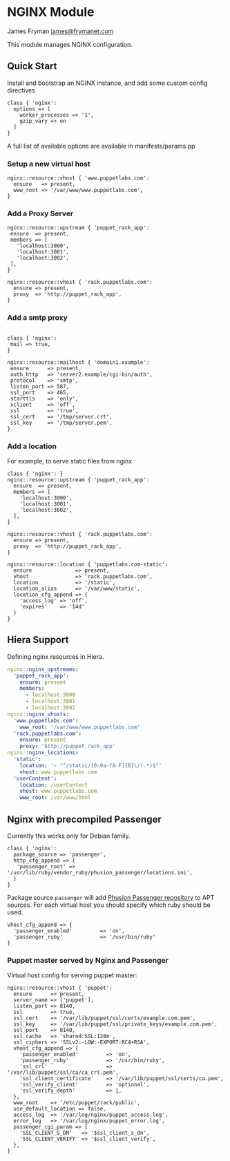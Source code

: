 # NGINX Module

James Fryman <james@frymanet.com>

This module manages NGINX configuration.

## Quick Start

Install and bootstrap an NGINX instance, and add some custom config directives

```puppet
class { 'nginx':
  options => [
    worker_processes => '1',
    gzip_vary => on
  ]
}
```

A full list of available options are available in manifests/params.pp

### Setup a new virtual host

```puppet
nginx::resource::vhost { 'www.puppetlabs.com':
  ensure   => present,
  www_root => '/var/www/www.puppetlabs.com',
}
```

### Add a Proxy Server

```puppet
nginx::resource::upstream { 'puppet_rack_app':
 ensure  => present,
 members => [
   'localhost:3000',
   'localhost:3001',
   'localhost:3002',
 ],
}

nginx::resource::vhost { 'rack.puppetlabs.com':
  ensure => present,
  proxy  => 'http://puppet_rack_app',
}
```

### Add a smtp proxy

```puppet

class { 'nginx':
 mail => true,
}

nginx::resource::mailhost { 'domain1.example':
 ensure      => present,
 auth_http   => 'server2.example/cgi-bin/auth',
 protocol    => 'smtp',
 listen_port => 587,
 ssl_port    => 465,
 starttls    => 'only',
 xclient     => 'off',
 ssl         => 'true',
 ssl_cert    => '/tmp/server.crt',
 ssl_key     => '/tmp/server.pem',
}
```

### Add a location

For example, to serve static files from nginx

```
class { 'nginx': }
nginx::resource::upstream { 'puppet_rack_app':
  ensure  => present,
  members => [
    'localhost:3000',
    'localhost:3001',
    'localhost:3002',
  ],
}

nginx::resource::vhost { 'rack.puppetlabs.com':
  ensure => present,
  proxy  => 'http://puppet_rack_app',
}

nginx::resource::location { 'puppetlabs.com-static':
  ensure              => present,
  vhost               => 'rack.puppetlabs.com',
  location            => '/static',
  location_alias      => '/var/www/static',
  location_cfg_append => {
    'access_log' => 'off',
    'expires'    => '14d'
  }
}
```

## Hiera Support

Defining nginx resources in Hiera.

```yaml
nginx::nginx_upstreams:
  'puppet_rack_app':
    ensure: present
    members:
      - localhost:3000
      - localhost:3001
      - localhost:3002
nginx::nginx_vhosts:
  'www.puppetlabs.com':
    www_root: '/var/www/www.puppetlabs.com'
  'rack.puppetlabs.com':
    ensure: present
    proxy: 'http://puppet_rack_app'
nginx::nginx_locations:
  'static':
    location: '~ "^/static/[0-9a-fA-F]{8}\/(.*)$"'
    vhost: www.puppetlabs.com
  'userContent':
    location: /userContent
    vhost: www.puppetlabs.com
    www_root: /var/www/html
```

## Nginx with precompiled Passenger

Currently this works only for Debian family.

```puppet
class { 'nginx':
  package_source => 'passenger',
  http_cfg_append => {
   'passenger_root' => '/usr/lib/ruby/vendor_ruby/phusion_passenger/locations.ini',
  }
}
```

Package source `passenger` will add [Phusion Passenger repository](https://oss-binaries.phusionpassenger.com/apt/passenger) to APT sources.
For each virtual host you should specify which ruby should be used.

```puppet
vhost_cfg_append => {
  'passenger_enabled'         => 'on',
  'passenger_ruby'            => '/usr/bin/ruby'
}
```

### Puppet master served by Nginx and Passenger

Virtual host config for serving puppet master:

```puppet
nginx::resource::vhost { 'puppet':
  ensure      => present,
  server_name => ['puppet'],
  listen_port => 8140,
  ssl         => true,
  ssl_cert    => '/var/lib/puppet/ssl/certs/example.com.pem',
  ssl_key     => '/var/lib/puppet/ssl/private_keys/example.com.pem',
  ssl_port    => 8140,
  ssl_cache   => 'shared:SSL:128m',
  ssl_ciphers => 'SSLv2:-LOW:-EXPORT:RC4+RSA',
  vhost_cfg_append => {
    'passenger_enabled'         => 'on',
    'passenger_ruby'            => '/usr/bin/ruby',
    'ssl_crl'                   => '/var/lib/puppet/ssl/ca/ca_crl.pem',
    'ssl_client_certificate'    => '/var/lib/puppet/ssl/certs/ca.pem',
    'ssl_verify_client'         => 'optional',
    'ssl_verify_depth'          => 1,
  },
  www_root    => '/etc/puppet/rack/public',
  use_default_location => false,
  access_log  => '/var/log/nginx/puppet_access.log',
  error_log   => '/var/log/nginx/puppet_error.log',
  passenger_cgi_param => {
    'SSL_CLIENT_S_DN'   => '$ssl_client_s_dn',
    'SSL_CLIENT_VERIFY' => '$ssl_client_verify',
  },
}
```
